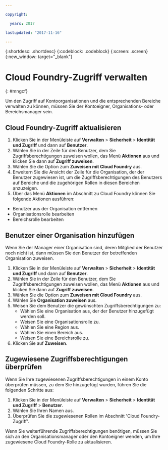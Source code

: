 ```yaml
---

copyright:

  years: 2017

lastupdated: "2017-11-16"

---
```


{:shortdesc: .shortdesc}
{:codeblock: .codeblock}
{:screen: .screen}
{:new_window: target="_blank"}

# Cloud Foundry-Zugriff verwalten
{: #mngcf}

Um den Zugriff auf Kontoorganisationen und die entsprechenden Bereiche verwalten zu können, müssen Sie der Kontoeigner, Organisations- oder Bereichsmanager sein.

## Cloud Foundry-Zugriff aktualisieren

1. Klicken Sie in der Menüleiste auf **Verwalten** &gt; **Sicherheit** &gt; **Identität und Zugriff** und dann auf **Benutzer**.
2. Wählen Sie in der Zeile für den Benutzer, dem Sie Zugriffsberechtigungen zuweisen wollen, das Menü **Aktionen** aus und klicken Sie dann auf **Zugriff zuweisen**.
3. Wählen Sie die Option zum **Zuweisen mit Cloud Foundry** aus.
4. Erweitern Sie die Ansicht der Zeile für die Organisation, der der Benutzer zugewiesen ist, um die Zugriffsberechtigungen des Benutzers auf Bereiche und die zugehörigen Rollen in diesen Bereichen anzuzeigen.
5. Über das Menü **Aktionen** im Abschnitt zu Cloud Foundry können Sie folgende Aktionen ausführen:

  * Benutzer aus der Organisation entfernen
  * Organisationsrolle bearbeiten
  * Bereichsrolle bearbeiten

## Benutzer einer Organisation hinzufügen

Wenn Sie der Manager einer Organisation sind, deren Mitglied der Benutzer noch nicht ist, dann müssen Sie den Benutzer der betreffenden Organisation zuweisen.

1. Klicken Sie in der Menüleiste auf **Verwalten** &gt; **Sicherheit** &gt; **Identität und Zugriff** und dann auf **Benutzer**.
2. Wählen Sie in der Zeile für den Benutzer, dem Sie Zugriffsberechtigungen zuweisen wollen, das Menü **Aktionen** aus und klicken Sie dann auf **Zugriff zuweisen**.
3. Wählen Sie die Option zum **Zuweisen mit Cloud Foundry** aus.
4. Wählen Sie **Organisation zuweisen** aus.
5. Weisen Sie dem Benutzer die gewünschten Zugriffsberechtigungen zu:
   * Wählen Sie eine Organisation aus, der der Benutzer hinzugefügt werden soll.
   * Weisen Sie eine Organisationsrolle zu.
   * Wählen Sie eine Region aus.
   * Wählen Sie einen Bereich aus.
   * Weisen Sie eine Bereichsrolle zu.
6. Klicken Sie auf **Zuweisen**.

## Zugewiesene Zugriffsberechtigungen überprüfen

Wenn Sie Ihre zugewiesenen Zugriffsberechtigungen in einem Konto überprüfen müssen, zu dem Sie hinzugefügt wurden, führen Sie die folgenden Schritte aus:

1. Klicken Sie in der Menüleiste auf **Verwalten** &gt; **Sicherheit** &gt; **Identität und Zugriff** &gt; **Benutzer**.
2. Wählen Sie Ihren Namen aus.
3. Überprüfen Sie die zugewiesenen Rollen im Abschnitt 'Cloud Foundry-Zugriff'.

Wenn Sie weiterführende Zugriffsberechtigungen benötigen, müssen Sie sich an den Organisationsmanager oder den Kontoeigner wenden, um Ihre zugewiesene Cloud Foundry-Rolle zu aktualisieren.

